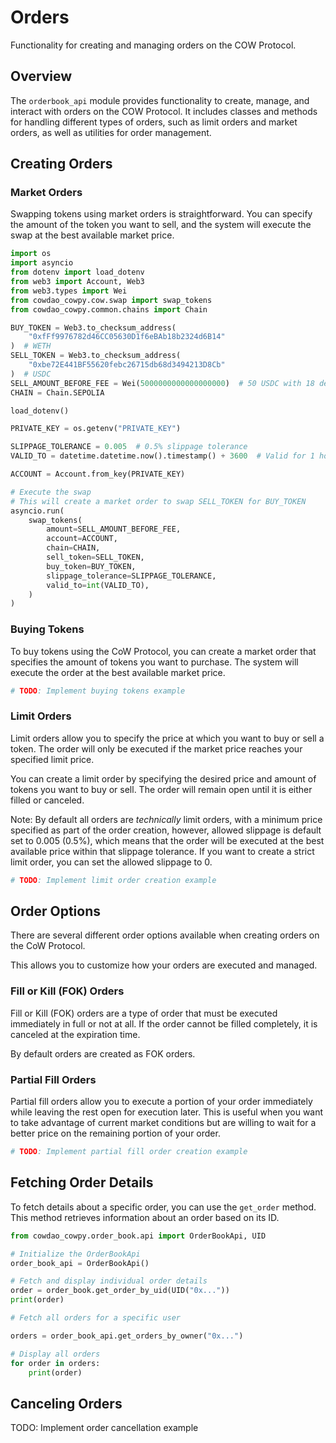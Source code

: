 # Orders

Functionality for creating and managing orders on the COW Protocol.

## Overview

The `orderbook_api` module provides functionality to create, manage, and interact with orders on the COW Protocol. It includes classes and methods for handling different types of orders, such as limit orders and market orders, as well as utilities for order management.



## Creating Orders

### Market Orders

Swapping tokens using market orders is straightforward. You can specify the amount of the token you want to sell, and the system will execute the swap at the best available market price.

```python
import os
import asyncio
from dotenv import load_dotenv
from web3 import Account, Web3
from web3.types import Wei
from cowdao_cowpy.cow.swap import swap_tokens
from cowdao_cowpy.common.chains import Chain

BUY_TOKEN = Web3.to_checksum_address(
    "0xfFf9976782d46CC05630D1f6eBAb18b2324d6B14"
)  # WETH
SELL_TOKEN = Web3.to_checksum_address(
    "0xbe72E441BF55620febc26715db68d3494213D8Cb"
)  # USDC
SELL_AMOUNT_BEFORE_FEE = Wei(5000000000000000000)  # 50 USDC with 18 decimals
CHAIN = Chain.SEPOLIA

load_dotenv()

PRIVATE_KEY = os.getenv("PRIVATE_KEY")

SLIPPAGE_TOLERANCE = 0.005  # 0.5% slippage tolerance
VALID_TO = datetime.datetime.now().timestamp() + 3600  # Valid for 1 hour

ACCOUNT = Account.from_key(PRIVATE_KEY)

# Execute the swap
# This will create a market order to swap SELL_TOKEN for BUY_TOKEN
asyncio.run(
    swap_tokens(
        amount=SELL_AMOUNT_BEFORE_FEE,
        account=ACCOUNT,
        chain=CHAIN,
        sell_token=SELL_TOKEN,
        buy_token=BUY_TOKEN,
        slippage_tolerance=SLIPPAGE_TOLERANCE,
        valid_to=int(VALID_TO),
    )
)

```


### Buying Tokens
To buy tokens using the CoW Protocol, you can create a market order that specifies the amount of tokens you want to purchase. The system will execute the order at the best available market price.

```python
# TODO: Implement buying tokens example
```

### Limit Orders

Limit orders allow you to specify the price at which you want to buy or sell a token. The order will only be executed if the market price reaches your specified limit price.

You can create a limit order by specifying the desired price and amount of tokens you want to buy or sell. The order will remain open until it is either filled or canceled.

Note: By default all orders are *technically* limit orders, with a minimum price specified as part of the order creation, however, allowed slippage is default set to 0.005 (0.5%), which means that the order will be executed at the best available price within that slippage tolerance. If you want to create a strict limit order, you can set the allowed slippage to 0.

```python
# TODO: Implement limit order creation example
```

## Order Options

There are several different order options available when creating orders on the CoW Protocol.

This allows you to customize how your orders are executed and managed.

### Fill or Kill (FOK) Orders

Fill or Kill (FOK) orders are a type of order that must be executed immediately in full or not at all. If the order cannot be filled completely, it is canceled at the expiration time.

By default orders are created as FOK orders.

### Partial Fill Orders
Partial fill orders allow you to execute a portion of your order immediately while leaving the rest open for execution later. This is useful when you want to take advantage of current market conditions but are willing to wait for a better price on the remaining portion of your order.

```python
# TODO: Implement partial fill order creation example
```

## Fetching Order Details

To fetch details about a specific order, you can use the `get_order` method. This method retrieves information about an order based on its ID.

```python
from cowdao_cowpy.order_book.api import OrderBookApi, UID

# Initialize the OrderBookApi
order_book_api = OrderBookApi()

# Fetch and display individual order details
order = order_book.get_order_by_uid(UID("0x..."))
print(order)

# Fetch all orders for a specific user

orders = order_book_api.get_orders_by_owner("0x...")

# Display all orders
for order in orders:
    print(order)

```

## Canceling Orders
TODO: Implement order cancellation example
